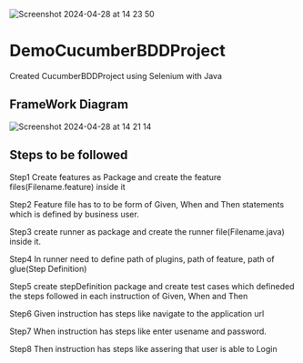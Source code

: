 
![Screenshot 2024-04-28 at 14 23 50](https://github.com/AlkaChaudhary/DemoCucumberBDDProject/assets/87438786/26b9dbe7-ddc4-4921-b467-22c49ccf6a8a)


# DemoCucumberBDDProject
Created CucumberBDDProject using Selenium with Java

## FrameWork Diagram

![Screenshot 2024-04-28 at 14 21 14](https://github.com/AlkaChaudhary/DemoCucumberBDDProject/assets/87438786/af2f7936-9d91-4eed-9463-11d86dd4d980)
## Steps to be followed
Step1 Create features as Package and create the feature files(Filename.feature) inside it

Step2 Feature file has to to be form of Given, When and Then statements which is defined by business user.

Step3 create runner as package and create the runner file(Filename.java) inside it.

Step4 In runner need to define path of plugins, path of feature, path of glue(Step Definition)

Step5 create stepDefinition package and create test cases which defineded the steps followed in each instruction of Given, When and Then

Step6 Given instruction has steps like navigate to the application url

Step7 When instruction has steps like enter usename and password.

Step8 Then instruction has steps like assering that user is able to Login
